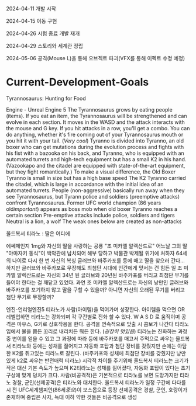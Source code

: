 2024-04-11 개발 시작

2024-04-15 이동 구현

2024-04-26 시험 종료 개발 재개

2024-04-29 스토리와 세계관 정립

2024-05-06 공격(Mouse L)을 통해 오브젝트 파괴(VFX를 통해 이펙트 수정 예정)
# Current-Development-Goals

Tyrannosaurus: Hunting for Food

Engine - Unreal Engine 5
The Tyrannosaurus grows by eating people (items). If you eat an item, the Tyrannosaurus will be strengthened and can evolve in each section.
It moves in the WASD and the attack interacts with the mouse and G key.
If you hit attacks in a row, you'll get a combo. You can do anything, whether it's fire coming out of your Tyrannosaurus mouth or you hit it with your tail. (*Very cool*)
Tyranno is divided into Tyranno, an old boxer who can get mutations during the evolution process and fights with his fist with a bazooka on his back, and Tyranno, who is equipped with an automated turrets and high-tech equipment but has a small K2 in his hand.
(Vazookapo and the citadel are equipped with state-of-the-art equipment, but they fight romantically.)
To make a visual difference, the Old Boxer Tyranno is small in size but has a high base speed
The K2 Tyranno carried the citadel, which is large in accordance with the initial idea of an automated turrets.
People (non-aggressive) basically run away when they see Tyrannosaurus, but Tyrann police and soldiers (preemptive attacks) confront Tyrannosaurus.
Former UFC world champion (86 years old*important*) appears as boss mob when old boxer Tyranno reaches a certain section
Pre-emptive attacks include police, soldiers and tigers
Neutral is a lion, a wolf
The weak ones below are created as non-attacks

올드복서 티라노 : 딸은 어디에

에쎄체인지 1mg와 자신의 딸을 사랑하는 공룡 "조 미카엘 알렉산드로"
어느날 그의 딸 "야마자키 동식"이 백악관에 납치되어 해부 당하고 박물관 박제될 위기에 처하자 64세의 나이로 다시 한 번 자신의 복싱 글러브와 바주카포를 등에 매고 딸을 찾으러 간다...
하지만 글러브와 바주카포로 무장해도 최첨단 시대에 인간에게 맞서는 건 힘든 일 조 미카엘 알렉산드로는 자신의 34년 된 글러브와 20년된 바주카포를 버리고 최첨단 무기를 들어야 한다는 걸 깨닫고 있었다.
과연 조 미카엘 알렉산드로는 자신의 낭만인 글러브와 바주카포를 포기하지 않고 딸을 구할 수 있을까? 아니면 자신의 오래된 무기를 버리고 첨단 무기로 무장할까?

엔진-언리얼엔진5
티라노가 사람(아이템)을 먹어가며 성장한다. 아이템을 먹으면 OR 레벨업하면 티라노는 강화되며 각 구간별로 진화 할 수 있다. 
W A S D 로 움직이며 공격은 마우스, G키로 상호작용을 한다.
공격을 연속적으로 맞출 시 콤보가 나간다 티라노 입에서 불을 뿜든 꼬리로 내리치든 뭐든 한다. (*굉장히 멋있음*)
티라노는 진화하는 과정 중 변이를 얻을 수 있고 그 과정에 따라 등에 바주카포를 매고서 주먹으로 싸우는 올드복서 티라노와 등에는 성채를 짊어지고 자동화 포탑과 첨단 장비를 갖췄지만 손에는 아담한 K2를 쥐고있는 티라노로 갈린다.
(바주카포와 성채에 최첨단 장비를 갖췄지만 낭만있게 k2로 싸우는 반전매력 티라노)
시각적 차이를 주기위해 올드복서 티라노는 크기가 작은 대신 기본 속도가 높으며
K2티라노는 성채를 짊어졌다, 자동화 포탑이 있다는 초기 구상에 맞게 덩치가 크다.
사람(비공격적)은 기본적으로 티라노를 보면 도망가지만 티라노 경찰, 군인(선제공격)은 티라노와 대치한다.
올드복서 티라노가 일정 구간에 다다를시 전 UFC세계챔피언(86세*중요*)이 보스몹으로 등장 
선제공격은 경찰, 군인, 호랑이가 존재하며
중립은 사자, 늑대
이하 약한 것들은 비공격으로 생성
